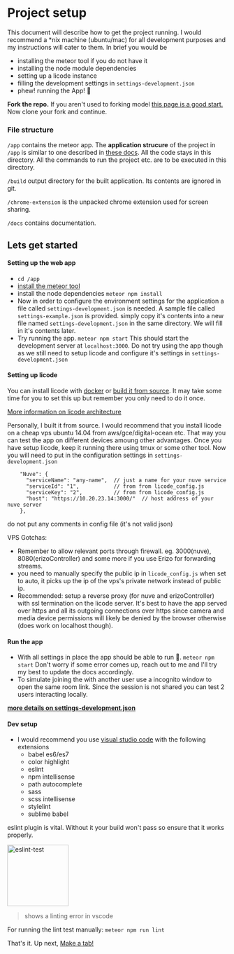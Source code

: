 # Project setup
This document will describe how to get the project running. I would recommend a *nix machine (ubuntu/mac) for all development purposes and my instructions will cater to them.
In brief you would be
 - installing the meteor tool if you do not have it
 - installing the node module dependencies
 - setting up a licode instance
 - filling the development settings in `settings-development.json`
 - phew! running the App! 🙏

**Fork the repo.** If you aren't used to forking model [this page is a good start.](https://help.github.com/articles/working-with-forks/)
Now clone your fork and continue.

### File structure

`/app` contains the meteor app.
The **application strucure** of the project in `/app` is similar to one described in [these docs](https://guide.meteor.com/structure.html#javascript-structure). All the code stays in this directory.
All the commands to run the project etc. are to be executed in this directory.

`/build` output directory for the built application. Its contents are ignored in git.

`/chrome-extension` is the unpacked chrome extension used for screen sharing.

`/docs` contains documentation.

## Lets get started

#### Setting up the web app

- `cd /app`
- [install the meteor tool](https://www.meteor.com/install)
- install the node dependencies `meteor npm install`
- Now in order to configure the environment settings for the application a file called `settings-development.json` is needed. A sample file called `settings-example.json` is provided. simply copy it's contents into a new file named `settings-development.json` in the same directory.  We will fill in it's contents later.
- Try running the app. `meteor npm start` This should start the development server at `localhost:3000`. Do not try using the app though as we still need to setup licode and configure it's settings in `settings-development.json`

#### Setting up licode

You can install licode with [docker](http://licode.readthedocs.io/en/master/docker/) or [build it from source](http://licode.readthedocs.io/en/master/from_source/). It may take some time for you to set this up but remember you only need to do it once.

[More information on licode architecture](https://github.com/lynckia/licode/issues/335#issuecomment-127547113)

Personally, I built it from source. I would recommend that you install licode on a cheap vps ubuntu 14.04 from aws/gce/digital-ocean etc. That way you can test the app on different devices amoung other advantages. Once you have setup licode, keep it running there using tmux or some other tool.
Now you will need to put in the configuration settings in `settings-development.json`

```
    "Nuve": {
      "serviceName": "any-name",  // just a name for your nuve service
      "serviceId": "1",           // from from licode_config.js
      "serviceKey": "2",          // from from licode_config.js 
      "host": "https://10.20.23.14:3000/"  // host address of your nuve server
    },
```
do not put any comments in config file (it's not valid json)

VPS Gotchas:
- Remember to allow relevant ports through firewall. eg. 3000(nuve), 8080(erizoController) and some more if you use Erizo for forwarding streams.
- you need to manually specify the public ip in `licode_config.js` when set to auto, it picks up the ip of the vps's private network instead of public ip.
- Recommended: setup a reverse proxy (for nuve and erizoController) with ssl termination on the licode server. It's best to have the app served over https and all its outgoing connections over https since camera and media device permissions will likely be denied by the browser otherwise (does work on localhost though).


#### Run the app
- With all settings in place the app should be able to run 🙏. `meteor npm start` Don't worry if some error comes up, reach out to me and I'll try my best to update the docs accordingly.
- To simulate joining the with another user use a incognito window to open the same room link. Since the session is not shared you can test 2 users interacting locally.

[**more details on settings-development.json**](./settings-development.md)


#### Dev setup

- I would recommend you use [visual studio code](https://code.visualstudio.com/) with the following extensions
    + babel es6/es7
    + color highlight
    + eslint
    + npm intellisense
    + path autocomplete
    + sass
    + scss intellisense
    + stylelint
    + sublime babel

eslint plugin is vital. Without it your build won't pass so ensure that it works properly.

<img src="http://i.imgur.com/rEr5Q3j.png" alt="eslint-test" height="140px">

>shows a linting error in vscode

For running the lint test manually: `meteor npm run lint`

That's it. Up next, [Make a tab!](./make-a-tab.md)